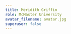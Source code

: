 ```yaml
---
title: Meridith Griffin
role: McMaster University
avatar_filename: avatar.jpg
superuser: false
---
```

